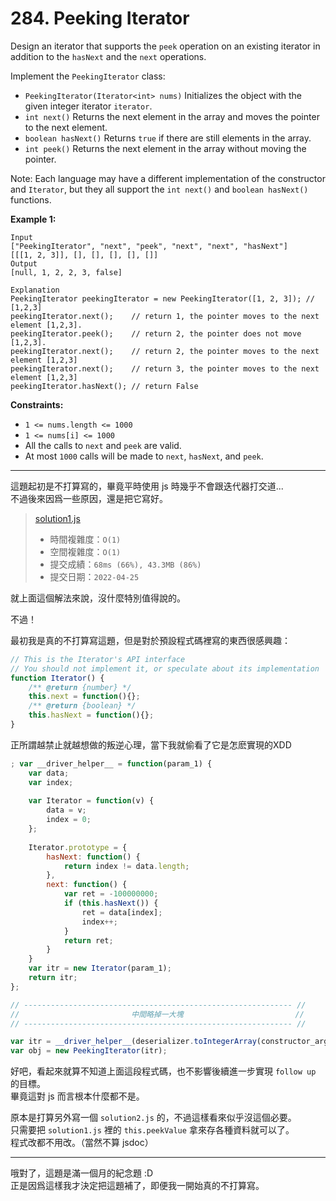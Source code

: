 # 284. Peeking Iterator

Design an iterator that supports the `peek` operation on an existing iterator in addition to the `hasNext` and the `next` operations.

Implement the `PeekingIterator` class:
* `PeekingIterator(Iterator<int> nums)` Initializes the object with the given integer iterator `iterator`.
* `int next()` Returns the next element in the array and moves the pointer to the next element.
* `boolean hasNext()` Returns `true` if there are still elements in the array.
* `int peek()` Returns the next element in the array without moving the pointer.

Note: Each language may have a different implementation of the constructor and `Iterator`, but they all support the `int next()` and `boolean hasNext()` functions.

 

**Example 1:**
```
Input
["PeekingIterator", "next", "peek", "next", "next", "hasNext"]
[[[1, 2, 3]], [], [], [], [], []]
Output
[null, 1, 2, 2, 3, false]

Explanation
PeekingIterator peekingIterator = new PeekingIterator([1, 2, 3]); // [1,2,3]
peekingIterator.next();    // return 1, the pointer moves to the next element [1,2,3].
peekingIterator.peek();    // return 2, the pointer does not move [1,2,3].
peekingIterator.next();    // return 2, the pointer moves to the next element [1,2,3]
peekingIterator.next();    // return 3, the pointer moves to the next element [1,2,3]
peekingIterator.hasNext(); // return False
```

**Constraints:**
* `1 <= nums.length <= 1000`
* `1 <= nums[i] <= 1000`
* All the calls to `next` and `peek` are valid.
* At most `1000` calls will be made to `next`, `hasNext`, and `peek`.


***
這題起初是不打算寫的，畢竟平時使用 js 時幾乎不會跟迭代器打交道...  
不過後來因爲一些原因，還是把它寫好。

> [solution1.js](solution1.js)
> * 時間複雜度：`O(1)`
> * 空間複雜度：`O(1)`
> * 提交成績：`68ms (66%), 43.3MB (86%)`
> * 提交日期：`2022-04-25`


就上面這個解法來說，沒什麼特別值得說的。

不過！

最初我是真的不打算寫這題，但是對於預設程式碼裡寫的東西很感興趣：

```js
// This is the Iterator's API interface
// You should not implement it, or speculate about its implementation
function Iterator() {
    /** @return {number} */
    this.next = function(){};
    /** @return {boolean} */
    this.hasNext = function(){};
}
```

正所謂越禁止就越想做的叛逆心理，當下我就偷看了它是怎麽實現的XDD

```js
; var __driver_helper__ = function(param_1) {
    var data;
    var index;
    
    var Iterator = function(v) {
        data = v;
        index = 0;
    };
    
    Iterator.prototype = {
        hasNext: function() {
            return index != data.length;
        },
        next: function() {
            var ret = -100000000;
            if (this.hasNext()) {
                ret = data[index];
                index++;
            }
            return ret;
        }
    }
    var itr = new Iterator(param_1);
    return itr;
};

// ------------------------------------------------------------ //
//                         中間略掉一大塊                         //
// ------------------------------------------------------------ //

var itr = __driver_helper__(deserializer.toIntegerArray(constructor_args[0]));
var obj = new PeekingIterator(itr);
```

好吧，看起來就算不知道上面這段程式碼，也不影響後續進一步實現 `follow up` 的目標。  
畢竟這對 js 而言根本什麼都不是。

原本是打算另外寫一個 `solution2.js` 的，不過這樣看來似乎沒這個必要。  
只需要把 `solution1.js` 裡的 `this.peekValue` 拿來存各種資料就可以了。  
程式改都不用改。（當然不算 jsdoc）

***

哦對了，這題是滿一個月的紀念題 :D  
正是因爲這樣我才決定把這題補了，即便我一開始真的不打算寫。